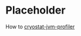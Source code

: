 # Placeholder

How to [cryostat-jvm-profiler](https://www.infoq.com/news/2021/11/cryostat-jvm-profiler-container)
